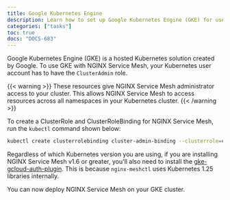 ```yaml
---
title: Google Kubernetes Engine
description: Learn how to set up Google Kubernetes Engine (GKE) for use with NGINX Service Mesh.
categories: ["tasks"]
toc: true
docs: "DOCS-683"
---
```


Google Kubernetes Engine (GKE) is a hosted Kubernetes solution created by Google. To use GKE with NGINX Service Mesh, your Kubernetes user account has to have the `ClusterAdmin` role.

{{< warning >}}
These resources give NGINX Service Mesh administrator access to your cluster. This allows NGINX Service Mesh to access resources across all namespaces in your Kubernetes cluster.
{{< /warning >}}

To create a ClusterRole and ClusterRoleBinding for NGINX Service Mesh, run the `kubectl` command shown below:

```bash
kubectl create clusterrolebinding cluster-admin-binding --clusterrole=cluster-admin --user=$(gcloud config  get-value core/account)
```

Regardless of which Kubernetes version you are using, if you are installing NGINX Service Mesh v1.6 or greater, you'll also need to install the  [gke-gcloud-auth-plugin](https://cloud.google.com/blog/products/containers-kubernetes/kubectl-auth-changes-in-gke). This is because `nginx-meshctl` uses Kubernetes 1.25 libraries internally.

You can now deploy NGINX Service Mesh on your GKE cluster.
